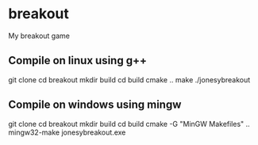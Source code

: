 ﻿breakout
========

My breakout game

## Compile on linux using g++
git clone
cd breakout
mkdir build
cd build
cmake ..
make
./jonesybreakout


## Compile on windows using mingw
git clone
cd breakout
mkdir build
cd build
cmake -G "MinGW Makefiles" ..
mingw32-make
jonesybreakout.exe